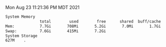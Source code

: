 Mon Aug 23 11:21:36 PM MDT 2021
```bash
System Memory
               total        used        free      shared  buff/cache   available
Mem:           7.7Gi       708Mi       5.2Gi       7.0Mi       1.7Gi       6.6Gi
Swap:          7.6Gi       415Mi       7.2Gi
System Storage
627M	.
```
```bash

